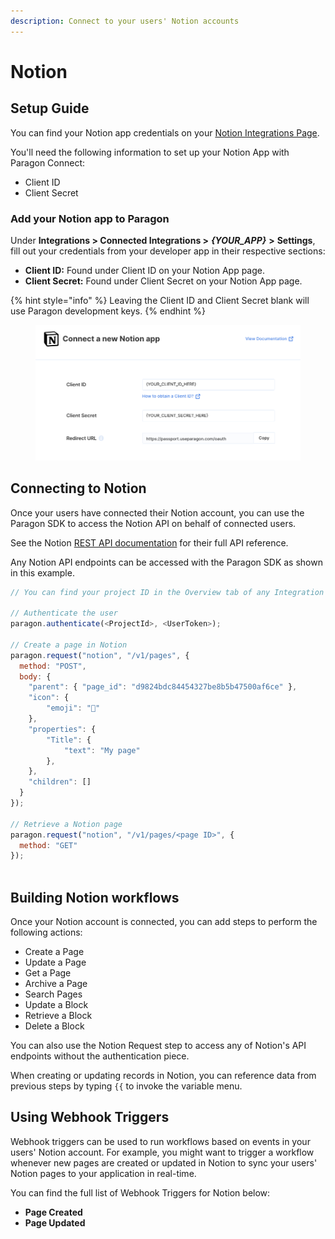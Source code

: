 ```yaml
---
description: Connect to your users' Notion accounts
---
```


# Notion

## Setup Guide

You can find your Notion app credentials on your [Notion Integrations Page](https://www.notion.so/my-integrations).

You'll need the following information to set up your Notion App with Paragon Connect:

* Client ID
* Client Secret

### Add your Notion app to Paragon

Under **Integrations > Connected Integrations >** _**{YOUR\_APP}**_ **>** **Settings**, fill out your credentials from your developer app in their respective sections:

* **Client ID:** Found under Client ID on your Notion App page.
* **Client Secret:** Found under Client Secret on your Notion App page.

{% hint style="info" %}
Leaving the Client ID and Client Secret blank will use Paragon development keys.
{% endhint %}

<figure><img src="../../.gitbook/assets/Connecting your Notion application to Paragon Connect.png" alt=""><figcaption></figcaption></figure>

## Connecting to Notion

Once your users have connected their Notion account, you can use the Paragon SDK to access the Notion API on behalf of connected users.

See the Notion [REST API documentation](https://developers.notion.com/reference) for their full API reference.

Any Notion API endpoints can be accessed with the Paragon SDK as shown in this example.

```javascript
// You can find your project ID in the Overview tab of any Integration

// Authenticate the user
paragon.authenticate(<ProjectId>, <UserToken>);
            
// Create a page in Notion
paragon.request("notion", "/v1/pages", {
  method: "POST",
  body: {
  	"parent": { "page_id": "d9824bdc84454327be8b5b47500af6ce" },
    "icon": {
        "emoji": "🥬"
    },
	"properties": {
		"Title": {
            "text": "My page"
		},
	},
	"children": []
  }
});

// Retrieve a Notion page
paragon.request("notion", "/v1/pages/<page ID>", {
  method: "GET"
});
  
```

## Building Notion workflows

Once your Notion account is connected, you can add steps to perform the following actions:

* Create a Page
* Update a Page
* Get a Page
* Archive a Page
* Search Pages
* Update a Block
* Retrieve a Block
* Delete a Block

You can also use the Notion Request step to access any of Notion's API endpoints without the authentication piece.

When creating or updating records in Notion, you can reference data from previous steps by typing `{{` to invoke the variable menu.

## Using Webhook Triggers

Webhook triggers can be used to run workflows based on events in your users' Notion account. For example, you might want to trigger a workflow whenever new pages are created or updated in Notion to sync your users' Notion pages to your application in real-time.

You can find the full list of Webhook Triggers for Notion below:

* **Page Created**
* **Page Updated**
